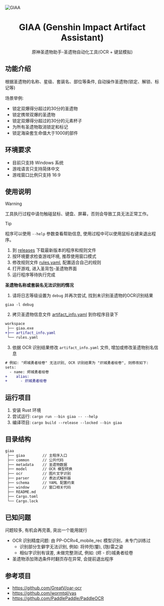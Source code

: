 ![GIAA](https://socialify.git.ci/ftnfurina/giaa/image?font=Bitter&forks=1&issues=1&language=1&name=1&owner=1&pattern=Floating+Cogs&pulls=1&stargazers=1&theme=Auto)

<div align="center">
  <h1>GIAA (Genshin Impact Artifact Assistant)</h1>
  <p>原神圣遗物助手-圣遗物自动化工具(OCR + 键鼠模拟)</p>
</div>

## 功能介绍

根据圣遗物的名称、星级、套装名、部位等条件, 自动操作圣遗物(锁定、解锁、标记等)

场景举例:

+ 锁定双爆得分超过的30分的圣遗物
+ 锁定携带双爆的圣遗物
+ 锁定双爆得分超过的30分的元素杯子
+ 为所有圣遗物取消锁定和标记
+ 锁定海染套生命值大于1000的部件

## 环境要求

+ 目前只支持 Windows 系统
+ 游戏语言只支持简体中文
+ 游戏窗口比例只支持 16:9

## 使用说明

> [!Warning]
> 工具执行过程中请勿触碰鼠标、键盘、屏幕，否则会导致工具无法正常工作。

> [!Tip]
> 程序可以使用 `--help` 参数查看帮助信息, 使用过程中可以使用鼠标右键来退出程序。

1. 到 [releases](https://github.com/ftnfurina/giaa/releases) 下载最新版本的程序和规则文件
2. 按环境要求检查游戏环境, 推荐使用窗口模式
3. 修改规则文件 [rules.yaml](./rules.yaml), 配置适合自己的规则
4. 打开游戏, 进入圣背包-圣遗物界面
5. 运行程序等待执行完成

**圣遗物名称或套装名无法识别的情况**

1. 请将日志等级设置为 `debug` 并再次尝试, 找到未识别圣遗物的OCR识别结果
```shell
giaa -l debug
```
2. 拷贝圣遗物信息文件 [artifact_info.yaml](./metadata/artifact_info.yaml) 到你程序目录下
```diff
workspace
 ├── giaa.exe
+├── artifact_info.yaml
 └── rules.yaml
```
3. 依据 OCR 识别结果修改 `artifact_info.yaml` 文件, 增加或修改圣遗物别名信息
```diff
# 例如: "烬城勇者绘卷" 无法识别, OCR 识别结果为 "炽城勇者绘卷", 则修改如下:
sets:
  - name: 烬城勇者绘卷
+    alias:
+      - 炽城勇者绘卷
```

## 运行项目

1. 安装 Rust 环境
2. 尝试运行: `cargo run --bin giaa -- --help`
3. 编译项目: `cargo build --release --locked --bin giaa`

## 目录结构

```txt
giaa
 ├── giaa        // 主程序入口
 ├── common      // 公共代码
 ├── metadata    // 圣遗物数据
 ├── model       // OCR 模型转换
 ├── ocr         // 图片文字识别
 ├── parser      // 表达式解析器
 ├── schema      // YAML 配置约束
 ├── window      // 窗口相关代码
 ├── README.md
 ├── Cargo.toml
 └── Cargo.lock
```

## 已知问题

问题较多, 有机会再完善, 突出一个能用就行

+ OCR 识别精度问题: 由 PP-OCRv4_mobile_rec 模型识别，未专门训练过
  + 识别部分生僻字无法识别, 例如: 将帅兜(鍪), (虺)雷之姿
  + 相似字识别有误差, 未做完整测试, 例如: (烬 - 炽)城勇者绘卷
+ 圣遗物添加筛选条件时翻页存在异常, 会提前退出程序

## 参考项目

+ https://github.com/GreatV/oar-ocr
+ https://github.com/wormtql/yas
+ https://github.com/PaddlePaddle/PaddleOCR